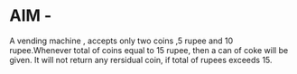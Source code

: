 # AIM - 
A vending machine , accepts only two coins ,5 rupee and 10 rupee.Whenever total of coins equal to 15 rupee, then a can of coke will be given. It will not return any rersidual coin, if total of rupees exceeds 15.
